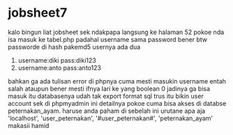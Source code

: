 # jobsheet7
kalo bingun liat jobsheet sek ndakpapa langsung ke halaman 52
pokoe nda isa masuk ke tabel.php
padahal username sama password bener
btw passworde di hash pakemd5
usernya ada dua
1) username:diki pass:diki123
2) username:anto pass:anto123

bahkan ga ada tulisan error di phpnya cuma mesti masukin username entah salah ataupun bener mesti ifnya lari ke yang boolean 0 jadinya ga bisa masuk
itu databasenya udah tak export format sql
trus itu bikin user account sek di phpmyadmin
ini detailnya pokoe cuma bisa akses di databse peternakan_ayam.
haruse anda paham di sebelah ini urutane apa aja
    'localhost',
    'user_peternakan',
    '#user_peternakan#',
    'peternakan_ayam'
makasii hamid
